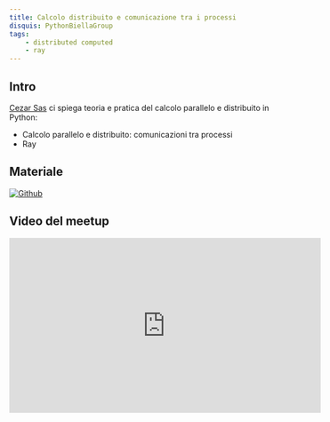 ```yaml
---
title: Calcolo distribuito e comunicazione tra i processi
disquis: PythonBiellaGroup
tags:
    - distributed computed
    - ray
---
```


## Intro

[Cezar Sas](https://www.linkedin.com/in/cezarsas/) ci spiega teoria e pratica del calcolo parallelo e distribuito in Python:

* Calcolo parallelo e distribuito: comunicazioni tra processi
* Ray

## Materiale

[![Github](https://img.shields.io/badge/GitHub-181717.svg?style=for-the-badge&logo=GitHub&logoColor=white)](https://github.com/PythonBiellaGroup/MaterialeSerate/tree/master/CalcoloParalleloDistribuito)

## Video del meetup

<iframe width="560" height="315" src="https://www.youtube.com/embed/SfChqj_Nhcw?si=lTnmzNhSNfdkTpHp" title="YouTube video player" frameborder="0" allow="accelerometer; autoplay; clipboard-write; encrypted-media; gyroscope; picture-in-picture; web-share" allowfullscreen></iframe>